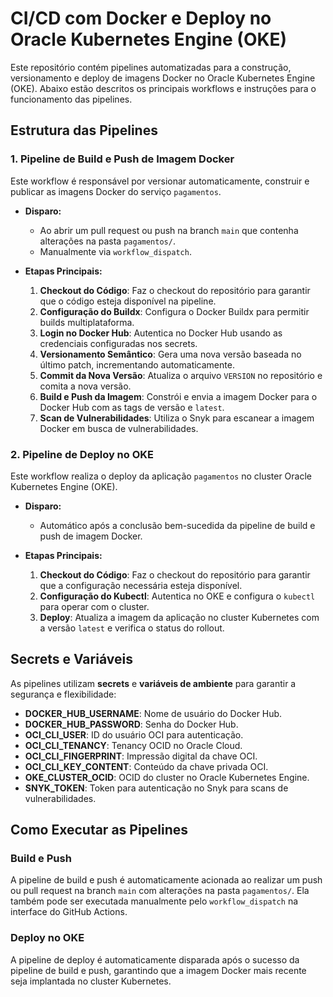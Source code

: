# CI/CD com Docker e Deploy no Oracle Kubernetes Engine (OKE)

Este repositório contém pipelines automatizadas para a construção, versionamento e deploy de imagens Docker no Oracle Kubernetes Engine (OKE). Abaixo estão descritos os principais workflows e instruções para o funcionamento das pipelines.

## Estrutura das Pipelines

### 1. **Pipeline de Build e Push de Imagem Docker**
Este workflow é responsável por versionar automaticamente, construir e publicar as imagens Docker do serviço `pagamentos`.

- **Disparo:**
  - Ao abrir um pull request ou push na branch `main` que contenha alterações na pasta `pagamentos/`.
  - Manualmente via `workflow_dispatch`.

- **Etapas Principais:**
  1. **Checkout do Código**: Faz o checkout do repositório para garantir que o código esteja disponível na pipeline.
  2. **Configuração do Buildx**: Configura o Docker Buildx para permitir builds multiplataforma.
  3. **Login no Docker Hub**: Autentica no Docker Hub usando as credenciais configuradas nos secrets.
  4. **Versionamento Semântico**: Gera uma nova versão baseada no último patch, incrementando automaticamente.
  5. **Commit da Nova Versão**: Atualiza o arquivo `VERSION` no repositório e comita a nova versão.
  6. **Build e Push da Imagem**: Constrói e envia a imagem Docker para o Docker Hub com as tags de versão e `latest`.
  7. **Scan de Vulnerabilidades**: Utiliza o Snyk para escanear a imagem Docker em busca de vulnerabilidades.

### 2. **Pipeline de Deploy no OKE**
Este workflow realiza o deploy da aplicação `pagamentos` no cluster Oracle Kubernetes Engine (OKE).

- **Disparo:**
  - Automático após a conclusão bem-sucedida da pipeline de build e push de imagem Docker.

- **Etapas Principais:**
  1. **Checkout do Código**: Faz o checkout do repositório para garantir que a configuração necessária esteja disponível.
  2. **Configuração do Kubectl**: Autentica no OKE e configura o `kubectl` para operar com o cluster.
  3. **Deploy**: Atualiza a imagem da aplicação no cluster Kubernetes com a versão `latest` e verifica o status do rollout.

## Secrets e Variáveis

As pipelines utilizam **secrets** e **variáveis de ambiente** para garantir a segurança e flexibilidade:

- **DOCKER_HUB_USERNAME**: Nome de usuário do Docker Hub.
- **DOCKER_HUB_PASSWORD**: Senha do Docker Hub.
- **OCI_CLI_USER**: ID do usuário OCI para autenticação.
- **OCI_CLI_TENANCY**: Tenancy OCID no Oracle Cloud.
- **OCI_CLI_FINGERPRINT**: Impressão digital da chave OCI.
- **OCI_CLI_KEY_CONTENT**: Conteúdo da chave privada OCI.
- **OKE_CLUSTER_OCID**: OCID do cluster no Oracle Kubernetes Engine.
- **SNYK_TOKEN**: Token para autenticação no Snyk para scans de vulnerabilidades.

## Como Executar as Pipelines

### Build e Push
A pipeline de build e push é automaticamente acionada ao realizar um push ou pull request na branch `main` com alterações na pasta `pagamentos/`. Ela também pode ser executada manualmente pelo `workflow_dispatch` na interface do GitHub Actions.

### Deploy no OKE
A pipeline de deploy é automaticamente disparada após o sucesso da pipeline de build e push, garantindo que a imagem Docker mais recente seja implantada no cluster Kubernetes.
